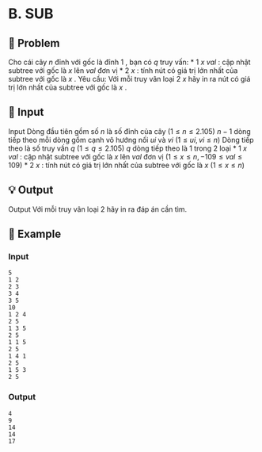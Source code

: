 # B. SUB

## 📖 Problem

Cho cái cây
$n$
đỉnh với gốc là đỉnh
$1$
, bạn có
$q$
truy vấn:
*
$1$
$x$
$val$
: cập nhật subtree với gốc là
$x$
lên
$val$
đơn vị
*
$2$
$x$
: tính nút có giá trị lớn nhất của subtree với gốc là
$x$
.
Yêu cầu: Với mỗi truy vân loại
$2$
$x$
hãy in ra nút có giá trị lớn nhất của subtree với gốc là
$x$
.


## 🧩 Input

Input
Dòng đầu tiên gồm số
$n$
là số đỉnh của cây
$(1 ≤n≤ 2.105)$
$n- 1$
dòng tiếp theo mỗi dòng gồm cạnh vô hướng nối
$ui$
và
$vi$
$(1 ≤ui,vi≤n)$
Dòng tiếp theo là số truy vấn
$q$
$(1 ≤q≤ 2.105)$
$q$
dòng tiếp theo là
$1$
trong
$2$
loại
*
$1$
$x$
$val$
: cập nhật subtree với gốc là
$x$
lên
$val$
đơn vị
$(1 ≤x≤n,  - 109≤val≤ 109)$
*
$2$
$x$
: tính nút có giá trị lớn nhất của subtree với gốc là
$x$
$(1 ≤x≤n)$


## 💡 Output

Output
Với mỗi truy vân loại
$2$
hãy in ra đáp án cần tìm.


## 🧠 Example

### Input

```text
5
1 2
2 3
3 4
3 5
10
1 2 4
2 5
1 3 5
2 5
1 1 5
2 5
1 4 1
2 5
1 5 3
2 5
```

### Output

```text
4
9
14
14
17
```


